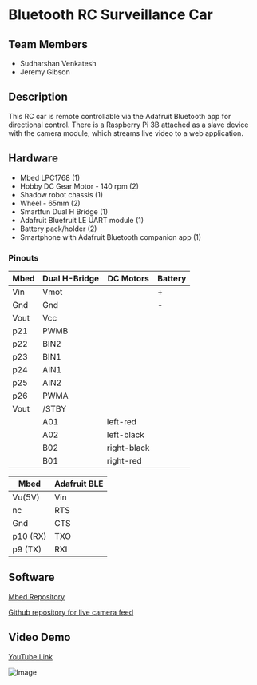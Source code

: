 # Bluetooth RC Surveillance Car

## Team Members

- Sudharshan Venkatesh
- Jeremy Gibson

## Description
This RC car is remote controllable via the Adafruit Bluetooth app for directional control. There is a Raspberry Pi 3B attached as a slave device with the camera module, which streams live video to a web application.

## Hardware
- Mbed LPC1768 (1)
- Hobby DC Gear Motor - 140 rpm (2)
- Shadow robot chassis (1)
- Wheel - 65mm (2)
- Smartfun Dual H Bridge (1)
- Adafruit Bluefruit LE UART module (1)
- Battery pack/holder (2)
- Smartphone with Adafruit Bluetooth companion app (1)

### Pinouts


|Mbed|Dual H-Bridge|DC Motors|Battery|
|----|-------------|---------|-------|
|Vin |    Vmot     |         |   +   |
|Gnd|  Gnd        |          |   -   |
|Vout| Vcc | | |
|p21 |PWMB| | |
|p22|BIN2| | |
|p23|BIN1| | |
|p24|AIN1| | |
|p25|AIN2| | |
|p26|PWMA| | |
|Vout|/STBY| | |
|    |A01 |left-red| |
|    |A02|left-black| |
|    |B02|right-black| |
|    |B01|right-red| |


|Mbed|Adafruit BLE|
|---|---|
|Vu(5V)|Vin|
|nc|RTS|
|Gnd|CTS|
|p10 (RX)|TXO|
|p9 (TX)|RXI|

## Software
[Mbed Repository](https://os.mbed.com/users/svenkatesh/code/rc_car_bluetooth/)


[Github repository for live camera feed](https://github.com/suddyv519/pi-camera-stream-flask)

## Video Demo
[YouTube Link](url)


![Image](src)


